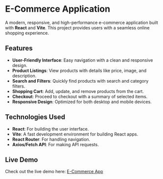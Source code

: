 # E-Commerce Application

A modern, responsive, and high-performance e-commerce application built with **React** and **Vite**. This project provides users with a seamless online shopping experience.

## Features
- **User-Friendly Interface**: Easy navigation with a clean and responsive design.
- **Product Listings**: View products with details like price, image, and description.
- **Search and Filters**: Quickly find products with search and category filters.
- **Shopping Cart**: Add, update, and remove products from the cart.
- **Checkout**: Proceed to checkout with a summary of selected items.
- **Responsive Design**: Optimized for both desktop and mobile devices.

## Technologies Used
- **React**: For building the user interface.
- **Vite**: A fast development environment for building React apps.
- **React Router**: For handling navigation.
- **Axios/Fetch API**: For making API requests.

## Live Demo
Check out the live demo here: [E-Commerce App](https://ecommerce-react-project-elvi.onrender.com/)

